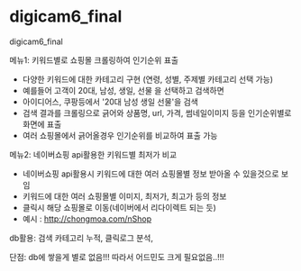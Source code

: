 # digicam6_final
digicam6_final


메뉴1: 키워드별로 쇼핑몰 크롤링하여 인기순위 표출
- 다양한 키워드에 대한 카테고리 구현
(연령, 성별, 주제별 카테고리 선택 가능)
- 예를들어 고객이 20대, 남성, 생일, 선물 을 선택하고 검색하면
- 아이디어스, 쿠팡등에서 '20대 남성 생일 선물'을 검색
- 검색 결과를 크롤링으로 긁어와 상품명, url, 가격, 썸네일이미지 등을 
인기순위별로 화면에 표출
- 여러 쇼핑몰에서 긁어올경우 인기순위를 비교하여 표출 가능

메뉴2: 네이버쇼핑 api활용한 키워드별 최저가 비교
- 네이버쇼핑 api활용시 키워드에 대한 여러 쇼핑몰별 정보 받아올 수 있을것으로 보임
- 키워드에 대한 여러 쇼핑몰별 이미지, 최저가, 최고가 등의 정보
- 클릭시 해당 쇼핑몰로 이동(네이버에서 리다이렉트 되는 듯)
- 예시 : http://chongmoa.com/nShop

db활용: 검색 카테고리 누적, 클릭로그 분석, 

단점: db에 쌓을게 별로 없음!!! 따라서 어드민도 크게 필요없음..!!!
